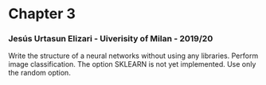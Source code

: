 # Chapter 3

### Jesús Urtasun Elizari - Uiverisity of Milan - 2019/20

Write the structure of a neural networks without using any libraries.
Perform image classification.
The option SKLEARN is not yet implemented. Use only the random option.
